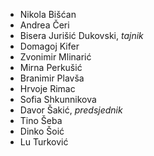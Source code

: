 - Nikola Bišćan
- Andrea Čeri
- Bisera Jurišić Dukovski, *tajnik*
- Domagoj Kifer
- Zvonimir Mlinarić
- Mirna Perkušić
- Branimir Plavša
- Hrvoje Rimac
- Sofia Shkunnikova
- Davor Šakić, *predsjednik*
- Tino Šeba
- Dinko Šoić
- Lu Turković
